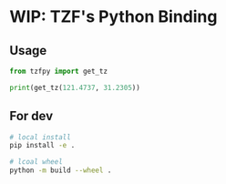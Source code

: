 # WIP: TZF's Python Binding

## Usage

```py
from tzfpy import get_tz

print(get_tz(121.4737, 31.2305))
```

## For dev

```bash
# local install
pip install -e . 

# lcoal wheel
python -m build --wheel .
```
